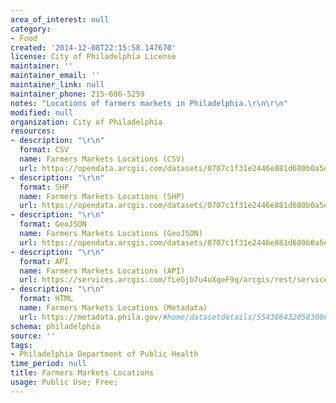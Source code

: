 ```yaml
---
area_of_interest: null
category:
- Food
created: '2014-12-08T22:15:58.147670'
license: City of Philadelphia License
maintainer: ''
maintainer_email: ''
maintainer_link: null
maintainer_phone: 215-686-5259
notes: "Locations of farmers markets in Philadelphia.\r\n\r\n"
modified: null
organization: City of Philadelphia
resources:
- description: "\r\n"
  format: CSV
  name: Farmers Markets Locations (CSV)
  url: https://opendata.arcgis.com/datasets/0707c1f31e2446e881d680b0a5ee54bc_0.csv
- description: "\r\n"
  format: SHP
  name: Farmers Markets Locations (SHP)
  url: https://opendata.arcgis.com/datasets/0707c1f31e2446e881d680b0a5ee54bc_0.zip
- description: "\r\n"
  format: GeoJSON
  name: Farmers Markets Locations (GeoJSON)
  url: https://opendata.arcgis.com/datasets/0707c1f31e2446e881d680b0a5ee54bc_0.geojson
- description: "\r\n"
  format: API
  name: Farmers Markets Locations (API)
  url: https://services.arcgis.com/fLeGjb7u4uXqeF9q/arcgis/rest/services/Farmers_Markets/FeatureServer/0/query?outFields=*&where=1%3D1
- description: "\r\n"
  format: HTML
  name: Farmers Markets Locations (Metadata)
  url: https://metadata.phila.gov/#home/datasetdetails/5543864320583086178c4e6d/representationdetails/55438a7c9b989a05172d0cec/
schema: philadelphia
source: ''
tags:
- Philadelphia Department of Public Health
time_period: null
title: Farmers Markets Locations
usage: Public Use; Free;
---
```

